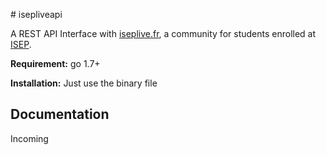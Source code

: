 # isepliveapi

A REST API Interface with [iseplive.fr](http://iseplive.fr), a community for students enrolled at [ISEP](https://isep.fr).

**Requirement:** go 1.7+

**Installation:** Just use the binary file

## Documentation

Incoming
